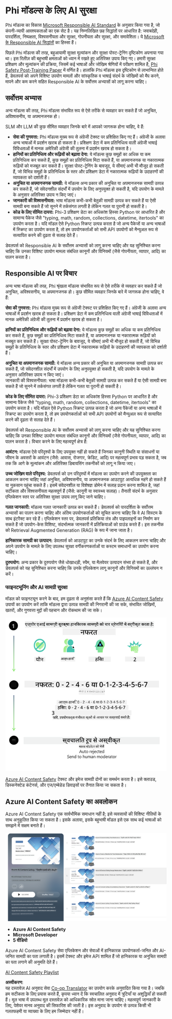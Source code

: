 <!--
CO_OP_TRANSLATOR_METADATA:
{
  "original_hash": "1f6b561a224336bd4f413176ec40d994",
  "translation_date": "2025-04-04T17:28:20+00:00",
  "source_file": "md\\01.Introduction\\01\\01.AISafety.md",
  "language_code": "hi"
}
-->
# Phi मॉडल्स के लिए AI सुरक्षा

Phi मॉडल्स का विकास [Microsoft Responsible AI Standard](https://query.prod.cms.rt.microsoft.com/cms/api/am/binary/RE5cmFl) के अनुसार किया गया है, जो कंपनी-व्यापी आवश्यकताओं का एक सेट है। यह निम्नलिखित छह सिद्धांतों पर आधारित है: जवाबदेही, पारदर्शिता, निष्पक्षता, विश्वसनीयता और सुरक्षा, गोपनीयता और सुरक्षा, और समावेशिता। ये [Microsoft के Responsible AI सिद्धांतों](https://www.microsoft.com/ai/responsible-ai) का हिस्सा हैं। 

पिछले Phi मॉडल्स की तरह, बहुआयामी सुरक्षा मूल्यांकन और सुरक्षा पोस्ट-ट्रेनिंग दृष्टिकोण अपनाया गया था। इस रिलीज़ की बहुभाषी क्षमताओं को ध्यान में रखते हुए अतिरिक्त उपाय किए गए। हमारी सुरक्षा प्रशिक्षण और मूल्यांकन की प्रक्रिया, जिसमें कई भाषाओं और जोखिम श्रेणियों में परीक्षण शामिल है, [Phi Safety Post-Training Paper](https://arxiv.org/abs/2407.13833) में वर्णित है। हालांकि Phi मॉडल्स इस दृष्टिकोण से लाभान्वित होते हैं, डेवलपर्स को अपने विशिष्ट उपयोग मामलों और सांस्कृतिक व भाषाई संदर्भ के जोखिमों को मैप करने, मापने और कम करने सहित Responsible AI के सर्वोत्तम अभ्यासों को लागू करना चाहिए।

## सर्वोत्तम अभ्यास

अन्य मॉडल्स की तरह, Phi मॉडल्स संभावित रूप से ऐसे तरीके से व्यवहार कर सकते हैं जो अनुचित, अविश्वसनीय, या अपमानजनक हो।

SLM और LLM की कुछ सीमित व्यवहार जिनके बारे में आपको जागरूक होना चाहिए, वे हैं:

- **सेवा की गुणवत्ता:** Phi मॉडल्स मुख्य रूप से अंग्रेजी टेक्स्ट पर प्रशिक्षित किए गए हैं। अंग्रेजी के अलावा अन्य भाषाओं में प्रदर्शन खराब हो सकता है। प्रशिक्षण डेटा में कम प्रतिनिधित्व वाली अंग्रेजी भाषाई विविधताओं में मानक अमेरिकी अंग्रेजी की तुलना में प्रदर्शन खराब हो सकता है।  
- **हानियों का प्रतिनिधित्व और रूढ़ियों को बढ़ावा देना:** ये मॉडल्स कुछ समूहों का अधिक या कम प्रतिनिधित्व कर सकते हैं, कुछ समूहों का प्रतिनिधित्व मिटा सकते हैं, या अपमानजनक या नकारात्मक रूढ़ियों को मजबूत कर सकते हैं। सुरक्षा पोस्ट-ट्रेनिंग के बावजूद, ये सीमाएं अभी भी मौजूद हो सकती हैं, जो विभिन्न समूहों के प्रतिनिधित्व के स्तर और प्रशिक्षण डेटा में नकारात्मक रूढ़ियों के उदाहरणों की व्यापकता को दर्शाती हैं।  
- **अनुचित या अपमानजनक सामग्री:** ये मॉडल्स अन्य प्रकार की अनुचित या अपमानजनक सामग्री उत्पन्न कर सकते हैं, जो संवेदनशील संदर्भों में उपयोग के लिए अनुपयुक्त हो सकती है, यदि उपयोग के मामले के अनुसार अतिरिक्त उपाय न किए जाएं।  
- **जानकारी की विश्वसनीयता:** भाषा मॉडल्स कभी-कभी बेतुकी सामग्री उत्पन्न कर सकते हैं या ऐसी सामग्री बना सकते हैं जो सुनने में तर्कसंगत लगती है लेकिन गलत या पुरानी हो सकती है।  
- **कोड के लिए सीमित दायरा:** Phi-3 प्रशिक्षण डेटा का अधिकांश हिस्सा Python पर आधारित है और सामान्य पैकेज जैसे "typing, math, random, collections, datetime, itertools" का उपयोग करता है। यदि मॉडल ऐसे Python स्क्रिप्ट उत्पन्न करता है जो अन्य पैकेजों या अन्य भाषाओं में स्क्रिप्ट का उपयोग करता है, तो हम उपयोगकर्ताओं को सभी API उपयोगों को मैन्युअल रूप से सत्यापित करने की दृढ़ता से सलाह देते हैं।  

डेवलपर्स को Responsible AI के सर्वोत्तम अभ्यासों को लागू करना चाहिए और यह सुनिश्चित करना चाहिए कि उनका विशिष्ट उपयोग मामला संबंधित कानूनों और विनियमों (जैसे गोपनीयता, व्यापार, आदि) का पालन करता है।  

## Responsible AI पर विचार

अन्य भाषा मॉडल्स की तरह, Phi श्रृंखला मॉडल्स संभावित रूप से ऐसे तरीके से व्यवहार कर सकते हैं जो अनुचित, अविश्वसनीय, या अपमानजनक हो। कुछ सीमित व्यवहार जिनके बारे में जागरूक होना चाहिए, वे हैं:

**सेवा की गुणवत्ता:** Phi मॉडल्स मुख्य रूप से अंग्रेजी टेक्स्ट पर प्रशिक्षित किए गए हैं। अंग्रेजी के अलावा अन्य भाषाओं में प्रदर्शन खराब हो सकता है। प्रशिक्षण डेटा में कम प्रतिनिधित्व वाली अंग्रेजी भाषाई विविधताओं में मानक अमेरिकी अंग्रेजी की तुलना में प्रदर्शन खराब हो सकता है।  

**हानियों का प्रतिनिधित्व और रूढ़ियों को बढ़ावा देना:** ये मॉडल्स कुछ समूहों का अधिक या कम प्रतिनिधित्व कर सकते हैं, कुछ समूहों का प्रतिनिधित्व मिटा सकते हैं, या अपमानजनक या नकारात्मक रूढ़ियों को मजबूत कर सकते हैं। सुरक्षा पोस्ट-ट्रेनिंग के बावजूद, ये सीमाएं अभी भी मौजूद हो सकती हैं, जो विभिन्न समूहों के प्रतिनिधित्व के स्तर और प्रशिक्षण डेटा में नकारात्मक रूढ़ियों के उदाहरणों की व्यापकता को दर्शाती हैं।  

**अनुचित या अपमानजनक सामग्री:** ये मॉडल्स अन्य प्रकार की अनुचित या अपमानजनक सामग्री उत्पन्न कर सकते हैं, जो संवेदनशील संदर्भों में उपयोग के लिए अनुपयुक्त हो सकती है, यदि उपयोग के मामले के अनुसार अतिरिक्त उपाय न किए जाएं।  
जानकारी की विश्वसनीयता: भाषा मॉडल्स कभी-कभी बेतुकी सामग्री उत्पन्न कर सकते हैं या ऐसी सामग्री बना सकते हैं जो सुनने में तर्कसंगत लगती है लेकिन गलत या पुरानी हो सकती है।  

**कोड के लिए सीमित दायरा:** Phi-3 प्रशिक्षण डेटा का अधिकांश हिस्सा Python पर आधारित है और सामान्य पैकेज जैसे "typing, math, random, collections, datetime, itertools" का उपयोग करता है। यदि मॉडल ऐसे Python स्क्रिप्ट उत्पन्न करता है जो अन्य पैकेजों या अन्य भाषाओं में स्क्रिप्ट का उपयोग करता है, तो हम उपयोगकर्ताओं को सभी API उपयोगों को मैन्युअल रूप से सत्यापित करने की दृढ़ता से सलाह देते हैं।  

डेवलपर्स को Responsible AI के सर्वोत्तम अभ्यासों को लागू करना चाहिए और यह सुनिश्चित करना चाहिए कि उनका विशिष्ट उपयोग मामला संबंधित कानूनों और विनियमों (जैसे गोपनीयता, व्यापार, आदि) का पालन करता है। विचार करने के लिए महत्वपूर्ण क्षेत्र हैं:

**आवंटन:** मॉडल्स ऐसे परिदृश्यों के लिए उपयुक्त नहीं हो सकते हैं जिनका कानूनी स्थिति या संसाधनों या जीवन के अवसरों के आवंटन (जैसे: आवास, रोजगार, क्रेडिट, आदि) पर महत्वपूर्ण प्रभाव पड़ सकता है, जब तक कि आगे के मूल्यांकन और अतिरिक्त डिबायसिंग तकनीकों को लागू न किया जाए।  

**उच्च जोखिम वाले परिदृश्य:** डेवलपर्स को उन परिदृश्यों में मॉडल्स का उपयोग करने की उपयुक्तता का आकलन करना चाहिए जहां अनुचित, अविश्वसनीय, या अपमानजनक आउटपुट अत्यधिक महंगे हो सकते हैं या नुकसान पहुंचा सकते हैं। इसमें संवेदनशील या विशेषज्ञ डोमेन में सलाह प्रदान करना शामिल है, जहां सटीकता और विश्वसनीयता महत्वपूर्ण हैं (जैसे: कानूनी या स्वास्थ्य सलाह)। तैनाती संदर्भ के अनुसार एप्लिकेशन स्तर पर अतिरिक्त सुरक्षा उपाय लागू किए जाने चाहिए।  

**गलत जानकारी:** मॉडल्स गलत जानकारी उत्पन्न कर सकते हैं। डेवलपर्स को पारदर्शिता के सर्वोत्तम अभ्यासों का पालन करना चाहिए और अंतिम उपयोगकर्ताओं को सूचित करना चाहिए कि वे AI सिस्टम के साथ इंटरैक्ट कर रहे हैं। एप्लिकेशन स्तर पर, डेवलपर्स प्रतिक्रिया तंत्र और पाइपलाइनों का निर्माण कर सकते हैं जो उपयोग-केस विशिष्ट, संदर्भात्मक जानकारी में प्रतिक्रियाओं को ग्राउंड करते हैं। इस तकनीक को Retrieval Augmented Generation (RAG) के रूप में जाना जाता है।  

**हानिकारक सामग्री का उत्पादन:** डेवलपर्स को आउटपुट का उनके संदर्भ के लिए आकलन करना चाहिए और अपने उपयोग के मामले के लिए उपलब्ध सुरक्षा वर्गीकरणकर्ताओं या कस्टम समाधानों का उपयोग करना चाहिए।  

**दुरुपयोग:** अन्य प्रकार के दुरुपयोग जैसे धोखाधड़ी, स्पैम, या मैलवेयर उत्पादन संभव हो सकते हैं, और डेवलपर्स को यह सुनिश्चित करना चाहिए कि उनके एप्लिकेशन लागू कानूनों और विनियमों का उल्लंघन न करें।  

### फाइनट्यूनिंग और AI सामग्री सुरक्षा

मॉडल को फाइनट्यून करने के बाद, हम दृढ़ता से अनुशंसा करते हैं कि [Azure AI Content Safety](https://learn.microsoft.com/azure/ai-services/content-safety/overview) उपायों का उपयोग करें ताकि मॉडल्स द्वारा उत्पन्न सामग्री की निगरानी की जा सके, संभावित जोखिमों, खतरों, और गुणवत्ता मुद्दों की पहचान और रोकथाम की जा सके।

![Phi3AISafety](../../../../../translated_images/01.phi3aisafety.b950fac78d0cda701abf8181b3cfdabf328f70d0d5c096d5ebf842a2db62615f.hi.png)

[Azure AI Content Safety](https://learn.microsoft.com/azure/ai-services/content-safety/overview) टेक्स्ट और इमेज सामग्री दोनों का समर्थन करता है। इसे क्लाउड, डिस्कनेक्टेड कंटेनर्स, और एज/एम्बेडेड डिवाइसों पर तैनात किया जा सकता है।

## Azure AI Content Safety का अवलोकन

Azure AI Content Safety एक सार्वभौमिक समाधान नहीं है; इसे व्यवसायों की विशिष्ट नीतियों के साथ अनुकूलित किया जा सकता है। इसके अलावा, इसके बहुभाषी मॉडल इसे एक साथ कई भाषाओं को समझने में सक्षम बनाते हैं।

![AIContentSafety](../../../../../translated_images/01.AIcontentsafety.da9a83e9538e688418877be04138e05621b0ab1222565ac2761e28677a59fdb4.hi.png)

- **Azure AI Content Safety**
- **Microsoft Developer**
- **5 वीडियो**

Azure AI Content Safety सेवा एप्लिकेशन और सेवाओं में हानिकारक उपयोगकर्ता-जनित और AI-जनित सामग्री का पता लगाती है। इसमें टेक्स्ट और इमेज API शामिल हैं जो हानिकारक या अनुचित सामग्री का पता लगाने की अनुमति देते हैं।

[AI Content Safety Playlist](https://www.youtube.com/playlist?list=PLlrxD0HtieHjaQ9bJjyp1T7FeCbmVcPkQ)

**अस्वीकरण**:  
यह दस्तावेज़ AI अनुवाद सेवा [Co-op Translator](https://github.com/Azure/co-op-translator) का उपयोग करके अनुवादित किया गया है। जबकि हम सटीकता के लिए प्रयास करते हैं, कृपया ध्यान दें कि स्वचालित अनुवाद में त्रुटियाँ या अशुद्धियाँ हो सकती हैं। मूल भाषा में उपलब्ध मूल दस्तावेज़ को आधिकारिक स्रोत माना जाना चाहिए। महत्वपूर्ण जानकारी के लिए, पेशेवर मानव अनुवाद की सिफारिश की जाती है। इस अनुवाद के उपयोग से उत्पन्न किसी भी गलतफहमी या व्याख्या के लिए हम जिम्मेदार नहीं हैं।